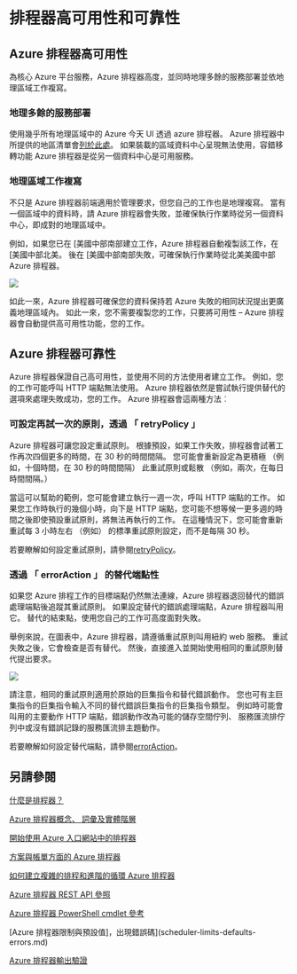 <properties
 pageTitle="排程器高可用性和可靠性"
 description="排程器高可用性和可靠性"
 services="scheduler"
 documentationCenter=".NET"
 authors="derek1ee"
 manager="kevinlam1"
 editor=""/>
<tags
 ms.service="scheduler"
 ms.workload="infrastructure-services"
 ms.tgt_pltfrm="na"
 ms.devlang="dotnet"
 ms.topic="article"
 ms.date="08/16/2016"
 ms.author="deli"/>


# <a name="scheduler-high-availability-and-reliability"></a>排程器高可用性和可靠性

## <a name="azure-scheduler-high-availability"></a>Azure 排程器高可用性

為核心 Azure 平台服務，Azure 排程器高度，並同時地理多餘的服務部署並依地理區域工作複寫。

### <a name="geo-redundant-service-deployment"></a>地理多餘的服務部署

使用幾乎所有地理區域中的 Azure 今天 UI 透過 azure 排程器。 Azure 排程器中所提供的地區清單會[列於此處](https://azure.microsoft.com/regions/#services)。 如果裝載的區域資料中心呈現無法使用，容錯移轉功能 Azure 排程器是從另一個資料中心是可用服務。

### <a name="geo-regional-job-replication"></a>地理區域工作複寫

不只是 Azure 排程器前端適用於管理要求，但您自己的工作也是地理複寫。 當有一個區域中的資料時，請 Azure 排程器會失敗，並確保執行作業時從另一個資料中心，即成對的地理區域中。

例如，如果您已在 [美國中部南部建立工作，Azure 排程器自動複製該工作，在 [美國中部北美。 後在 [美國中部南部失敗，可確保執行作業時從北美美國中部 Azure 排程器。 

![][1]

如此一來，Azure 排程器可確保您的資料保持若 Azure 失敗的相同狀況提出更廣義地理區域內。 如此一來，您不需要複製您的工作，只要將可用性 – Azure 排程器會自動提供高可用性功能，您的工作。

## <a name="azure-scheduler-reliability"></a>Azure 排程器可靠性

Azure 排程器保證自己高可用性，並使用不同的方法使用者建立工作。 例如，您的工作可能呼叫 HTTP 端點無法使用。 Azure 排程器依然是嘗試執行提供替代的選項來處理失敗成功，您的工作。 Azure 排程器會這兩種方法︰

### <a name="configurable-retry-policy-via-retrypolicy"></a>可設定再試一次的原則，透過 「 retryPolicy 」

Azure 排程器可讓您設定重試原則。 根據預設，如果工作失敗，排程器會試著工作再次四個更多的時間，在 30 秒的時間間隔。 您可能會重新設定為更積極 （例如，十個時間，在 30 秒的時間間隔） 此重試原則或鬆散 （例如，兩次，在每日時間間隔。）

當這可以幫助的範例，您可能會建立執行一週一次，呼叫 HTTP 端點的工作。 如果您工作時執行的幾個小時，向下是 HTTP 端點，您可能不想等候一更多週的時間之後即使預設重試原則，將無法再執行的工作。 在這種情況下，您可能會重新重試每 3 小時左右 （例如） 的標準重試原則設定，而不是每隔 30 秒。

若要瞭解如何設定重試原則，請參閱[retryPolicy](scheduler-concepts-terms.md#retrypolicy)。

### <a name="alternate-endpoint-configurability-via-erroraction"></a>透過 「 errorAction 」 的替代端點性

如果您 Azure 排程工作的目標端點仍然無法連線，Azure 排程器退回替代的錯誤處理端點後追蹤其重試原則。 如果設定替代的錯誤處理端點，Azure 排程器叫用它。 替代的結束點，使用您自己的工作可高度面對失敗。

舉例來說，在圖表中，Azure 排程器，請遵循重試原則叫用紐約 web 服務。 重試失敗之後，它會檢查是否有替代。 然後，直接進入並開始使用相同的重試原則替代提出要求。

![][2]

請注意，相同的重試原則適用於原始的巨集指令和替代錯誤動作。 您也可有主巨集指令的巨集指令輸入不同的替代錯誤巨集指令的巨集指令類型。 例如時可能會叫用的主要動作 HTTP 端點，錯誤動作改為可能的儲存空間佇列、 服務匯流排佇列中或沒有錯誤記錄的服務匯流排主題動作。

若要瞭解如何設定替代端點，請參閱[errorAction](scheduler-concepts-terms.md#action-and-erroraction)。

## <a name="see-also"></a>另請參閱

 [什麼是排程器？](scheduler-intro.md)

 [Azure 排程器概念、 詞彙及實體階層](scheduler-concepts-terms.md)

 [開始使用 Azure 入口網站中的排程器](scheduler-get-started-portal.md)

 [方案與帳單方面的 Azure 排程器](scheduler-plans-billing.md)

 [如何建立複雜的排程和進階的循環 Azure 排程器](scheduler-advanced-complexity.md)

 [Azure 排程器 REST API 參照](https://msdn.microsoft.com/library/mt629143)

 [Azure 排程器 PowerShell cmdlet 參考](scheduler-powershell-reference.md)

 [Azure 排程器限制與預設值]，出現錯誤碼](scheduler-limits-defaults-errors.md)

 [Azure 排程器輸出驗證](scheduler-outbound-authentication.md)


[1]: ./media/scheduler-high-availability-reliability/scheduler-high-availability-reliability-image1.png

[2]: ./media/scheduler-high-availability-reliability/scheduler-high-availability-reliability-image2.png
